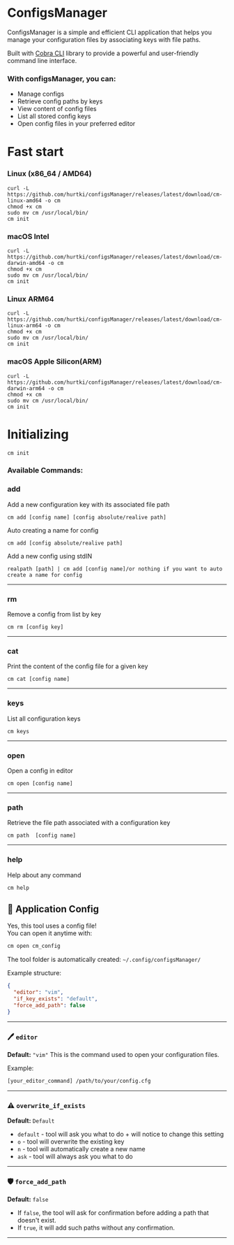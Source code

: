 # ConfigsManager
ConfigsManager is a simple and efficient CLI application that helps you 
manage your configuration files by associating keys with file paths.

Built with [Cobra CLI](https://github.com/spf13/cobra) library to provide a powerful and user-friendly command line interface.

### With configsManager, you can:
- Manage configs 
- Retrieve config paths by keys
- View content of config files
- List all stored config keys
- Open config files in your preferred editor

# Fast start 
### Linux (x86_64 / AMD64)
```
curl -L https://github.com/hurtki/configsManager/releases/latest/download/cm-linux-amd64 -o cm
chmod +x cm
sudo mv cm /usr/local/bin/
cm init
```

### macOS Intel 
```
curl -L https://github.com/hurtki/configsManager/releases/latest/download/cm-darwin-amd64 -o cm
chmod +x cm
sudo mv cm /usr/local/bin/
cm init
```

### Linux ARM64
```
curl -L https://github.com/hurtki/configsManager/releases/latest/download/cm-linux-arm64 -o cm
chmod +x cm
sudo mv cm /usr/local/bin/
cm init
```

### macOS Apple Silicon(ARM)
```
curl -L https://github.com/hurtki/configsManager/releases/latest/download/cm-darwin-arm64 -o cm
chmod +x cm
sudo mv cm /usr/local/bin/
cm init
```

# Initializing 
`cm init`

### Available Commands:
  ### add
  Add a new configuration key with its associated file path
  ```
  cm add [config name] [config absolute/realive path]
  ```
  Auto creating a name for config
  ```
  cm add [config absolute/realive path]
  ```
  Add a new config using stdIN
  ```
  realpath [path] | cm add [config name]/or nothing if you want to auto create a name for config
  ```
  ---
  ### rm
  Remove a config from list by key
  ```
  cm rm [config key]
  ```
  ---
  ### cat
  Print the content of the config file for a given key
  ```
  cm cat [config name]
  ```
  ---
  ### keys
  List all configuration keys
  ```
  cm keys
  ```
  --- 
  ### open
  Open a config in editor
  ```
  cm open [config name]
  ```
  --- 
  ### path
  Retrieve the file path associated with a configuration key
  ```
  cm path  [config name]
  ```
  --- 
  ### help
  Help about any command
  ```
  cm help
  ```

## 🔧 Application Config

Yes, this tool uses a config file!  
You can open it anytime with:

```bash
cm open cm_config
````

The tool folder is automatically created:
`~/.config/configsManager/`

Example structure:

```json
{
  "editor": "vim",
  "if_key_exists": "default",
  "force_add_path": false
}
```

---

### 🖊️ `editor`

**Default:** `"vim"`
This is the command used to open your configuration files.

Example:

```bash
[your_editor_command] /path/to/your/config.cfg
```

---

### ⚠️ `overwrite_if_exists`

**Default:** `Default`

* `default` - tool will ask you what to do + will notice to change this setting
* `o` - tool will overwrite the existing key
* `n` - tool will automatically create a new name
* `ask` - tool will always ask you what to do

---

### 🛡️ `force_add_path`

**Default:** `false`

* If `false`, the tool will ask for confirmation before adding a path that doesn't exist.
* If `true`, it will add such paths without any confirmation.

---





